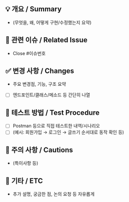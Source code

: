 ## 💡 개요 / Summary
- (무엇을, 왜, 어떻게 구현/수정했는지 요약)

## 📌 관련 이슈 / Related Issue
- Close #이슈번호

## ✅ 변경 사항 / Changes
- 주요 변경점, 기능, 구조 요약
- [ ] 엔드포인트/클래스/메소드 등 간단히 나열

## 🧪 테스트 방법 / Test Procedure
- [ ] Postman 등으로 직접 테스트한 내역/시나리오
- [ ] (예시: 회원가입 → 로그인 → 글쓰기 순서대로 동작 확인 등)

## 🚨 주의 사항 / Cautions
- (특이사항 등)

## 🙏 기타 / ETC
- 추가 설명, 궁금한 점, 논의 요청 등 자유롭게
